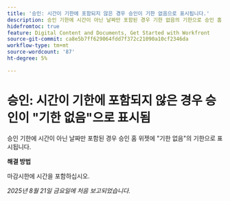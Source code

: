```yaml
---
title: '승인: 시간이 기한에 포함되지 않은 경우 승인이 기한 없음으로 표시됩니다.'
description: 승인 기한에 시간이 아닌 날짜만 포함된 경우 기한 없음의 기한으로 승인 홈 위젯에 표시됩니다.
hidefromtoc: true
feature: Digital Content and Documents, Get Started with Workfront
source-git-commit: ca8e5b7ff629064fdd7f372c21090a10cf2346da
workflow-type: tm+mt
source-wordcount: '87'
ht-degree: 5%

---
```



# 승인: 시간이 기한에 포함되지 않은 경우 승인이 &quot;기한 없음&quot;으로 표시됨

승인 기한에 시간이 아닌 날짜만 포함된 경우 승인 홈 위젯에 &quot;기한 없음&quot;의 기한으로 표시됩니다.

**해결 방법**

마감시한에 시간을 포함하십시오.

_2025년 8월 21일 금요일에 처음 보고되었습니다._

